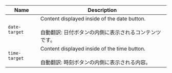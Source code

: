 
| Name | Description |
| --- | --- |
| `date-target` | Content displayed inside of the date button.<br /><br />自動翻訳: 日付ボタンの内側に表示されるコンテンツです。 |
| `time-target` | Content displayed inside of the time button.<br /><br />自動翻訳: 時刻ボタンの内側に表示される内容。 |

